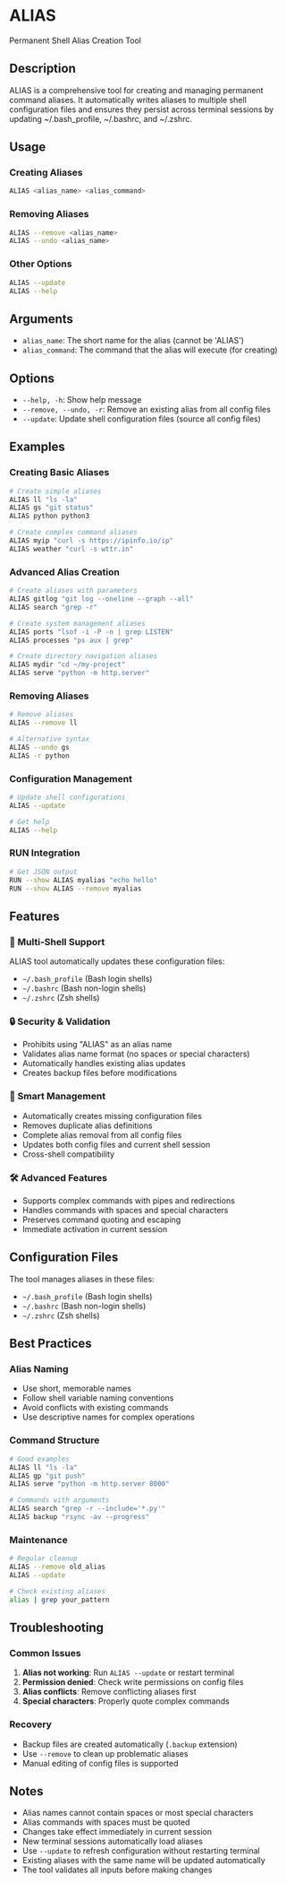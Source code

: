 # ALIAS

Permanent Shell Alias Creation Tool

## Description

ALIAS is a comprehensive tool for creating and managing permanent command aliases. It automatically writes aliases to multiple shell configuration files and ensures they persist across terminal sessions by updating ~/.bash_profile, ~/.bashrc, and ~/.zshrc.

## Usage

### Creating Aliases
```bash
ALIAS <alias_name> <alias_command>
```

### Removing Aliases
```bash
ALIAS --remove <alias_name>
ALIAS --undo <alias_name>
```

### Other Options
```bash
ALIAS --update
ALIAS --help
```

## Arguments

- `alias_name`: The short name for the alias (cannot be 'ALIAS')
- `alias_command`: The command that the alias will execute (for creating)

## Options

- `--help, -h`: Show help message
- `--remove, --undo, -r`: Remove an existing alias from all config files
- `--update`: Update shell configuration files (source all config files)

## Examples

### Creating Basic Aliases
```bash
# Create simple aliases
ALIAS ll "ls -la"
ALIAS gs "git status"
ALIAS python python3

# Create complex command aliases
ALIAS myip "curl -s https://ipinfo.io/ip"
ALIAS weather "curl -s wttr.in"
```

### Advanced Alias Creation
```bash
# Create aliases with parameters
ALIAS gitlog "git log --oneline --graph --all"
ALIAS search "grep -r"

# Create system management aliases
ALIAS ports "lsof -i -P -n | grep LISTEN"
ALIAS processes "ps aux | grep"

# Create directory navigation aliases
ALIAS mydir "cd ~/my-project"
ALIAS serve "python -m http.server"
```

### Removing Aliases
```bash
# Remove aliases
ALIAS --remove ll

# Alternative syntax
ALIAS --undo gs
ALIAS -r python
```

### Configuration Management
```bash
# Update shell configurations
ALIAS --update

# Get help
ALIAS --help
```

### RUN Integration
```bash
# Get JSON output
RUN --show ALIAS myalias "echo hello"
RUN --show ALIAS --remove myalias
```

## Features

### 🔄 Multi-Shell Support
ALIAS tool automatically updates these configuration files:
- `~/.bash_profile` (Bash login shells)
- `~/.bashrc` (Bash non-login shells)
- `~/.zshrc` (Zsh shells)

### 🔒 Security & Validation
- Prohibits using "ALIAS" as an alias name
- Validates alias name format (no spaces or special characters)
- Automatically handles existing alias updates
- Creates backup files before modifications

### 📝 Smart Management
- Automatically creates missing configuration files
- Removes duplicate alias definitions
- Complete alias removal from all config files
- Updates both config files and current shell session
- Cross-shell compatibility

### 🛠️ Advanced Features
- Supports complex commands with pipes and redirections
- Handles commands with spaces and special characters
- Preserves command quoting and escaping
- Immediate activation in current session

## Configuration Files

The tool manages aliases in these files:
- `~/.bash_profile` (Bash login shells)
- `~/.bashrc` (Bash non-login shells)
- `~/.zshrc` (Zsh shells)

## Best Practices

### Alias Naming
- Use short, memorable names
- Follow shell variable naming conventions
- Avoid conflicts with existing commands
- Use descriptive names for complex operations

### Command Structure
```bash
# Good examples
ALIAS ll "ls -la"
ALIAS gp "git push"
ALIAS serve "python -m http.server 8000"

# Commands with arguments
ALIAS search "grep -r --include='*.py'"
ALIAS backup "rsync -av --progress"
```

### Maintenance
```bash
# Regular cleanup
ALIAS --remove old_alias
ALIAS --update

# Check existing aliases
alias | grep your_pattern
```

## Troubleshooting

### Common Issues
1. **Alias not working**: Run `ALIAS --update` or restart terminal
2. **Permission denied**: Check write permissions on config files
3. **Alias conflicts**: Remove conflicting aliases first
4. **Special characters**: Properly quote complex commands

### Recovery
- Backup files are created automatically (`.backup` extension)
- Use `--remove` to clean up problematic aliases
- Manual editing of config files is supported

## Notes

- Alias names cannot contain spaces or most special characters
- Alias commands with spaces must be quoted
- Changes take effect immediately in current session
- New terminal sessions automatically load aliases
- Use `--update` to refresh configuration without restarting terminal
- Existing aliases with the same name will be updated automatically
- The tool validates all inputs before making changes 